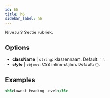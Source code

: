 ```yaml
---
id: h6
title: h6
sidebar_label: h6
---
```


Niveau 3 Sectie rubriek.

## Options

* __className__ | `string`: klassennaam. Default: `''`.
* __style__ | `object`: CSS inline-stijlen. Default: `{}`.


## Examples

```jsx live
<h6>Lowest Heading Level</h6>
```

